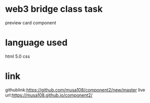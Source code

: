 # web3 bridge class task
preview card component
# language used
html 5.0
css
# link
githublink:https://github.com/musa108/component2/new/master
live url:https://musa108.github.io/component2/

